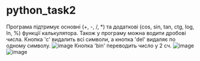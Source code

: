 # python_task2
Програма підтримує основні (+, -, /, *) та додаткові (cos, sin, tan, ctg, log, ln, %) функції калькулятора.
Також у програму можна водити дробові числа. Кнопка 'c' видалить всі символи, а кнопка 'del' видаляє по одному символу.
![image](https://user-images.githubusercontent.com/85631158/122732768-47156580-d285-11eb-93b9-d6a263964f1c.png)
Кнопка 'bin' переводить число у 2 сч.
![image](https://user-images.githubusercontent.com/85631158/122733713-197cec00-d286-11eb-8f09-a58e1db516ff.png)
![image](https://user-images.githubusercontent.com/85631158/122733744-200b6380-d286-11eb-8182-d1ab55ae12c9.png)
